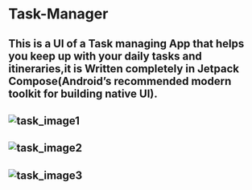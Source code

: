 # Task-Manager
## This is a UI of a Task managing App that helps you keep up with your daily tasks and itineraries,it is Written completely in Jetpack Compose(Android’s recommended modern toolkit for building native UI).

## ![task_image1](https://user-images.githubusercontent.com/85334813/209862684-7d9240a0-0202-46d6-bcc4-367a1db913a0.png)


## ![task_image2](https://user-images.githubusercontent.com/85334813/209862688-c45a3fa3-d52c-496a-91be-49c00d7f7d8b.png)


## ![task_image3](https://user-images.githubusercontent.com/85334813/209862690-581bd0b0-651b-442b-9ce3-6a087f2afced.png)
